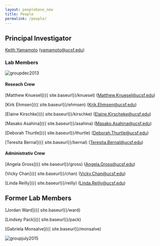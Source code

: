 ```yaml
---
layout: peoplebase_new
title: People
permalink: /people/
---
```


## Principal Investigator

[Keith Yamamoto]({{_site.baseurl}}/yamamoto) (<yamamoto@ucsf.edu>)

### Lab Members

![groupdec2013](../img/groupdec2013.jpg)

#### Reseach Crew

[Matthew Knuesel]({{ site.baseurl}}/knuesel) (<Matthew.Knuesel@ucsf.edu>)

[Kirk Ehmsen]({{ site.baseurl}}/ehmsen) (<Krik.Ehmsen@ucsf.edu>)

[Elaine Kirschke]({{ site.baseurl}}/kirschke) (<Elaine.Kirscheke@ucsf.edu>)

[Masako Asahina]({{ site.baseurl}}/asahina)  (<Masako.Asahina@ucsf.edu>)

[Deborah Thurtle]({{ site.baseurl}}/thurtle) (<Deborah.Thurtle@ucsf.edu>)

[Teresita Bernal]({{ site.baseurl}}/bernal) (<Teresita.Bernal@ucsf.edu>)

#### Administrativ Crew

[Angela Gross]({{ site.baseurl}}/gross) (<Angela.Gross@ucsf.edu>)

[Vicky Chan]({{ site.baseurl}}/chan) (<Vicky.Chan@ucsf.edu>)

[Linda Reilly]({{ site.baseurl}}/reilly) (<Linda.Reilly@ucsf.edu>)

## Former Lab Members

[Jordan Ward]({{ site.baseurl}}/ward)

[Lindsey Pack]({{ site.baseurl}}/pack)

[Gabriela Monsalve]({{ site.baseurl}}/monsalve)


![groupjuly2015](../img/groupjuly2015.jpg)
